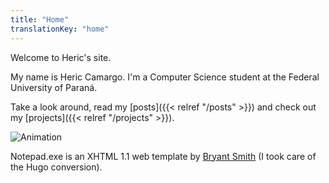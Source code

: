 ```yaml
---
title: "Home"
translationKey: "home"
---
```


Welcome to Heric's site.

My name is Heric Camargo. I'm a Computer Science student at the Federal University of Paraná.

Take a look around, read my [posts]({{< relref "/posts" >}}) and check out my [projects]({{< relref "/projects" >}}).

![Animation](/gif1.gif)

Notepad.exe is an XHTML 1.1 web template by [Bryant Smith](http://www.bryantsmith.com/template/notepad/) (I took care of the Hugo conversion).
